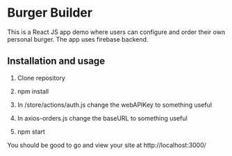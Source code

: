 # Burger Builder
This is a React JS app demo where users can configure and order their own personal burger. The app uses firebase backend.


## Installation and usage

1. Clone repository

2. npm install

3. In /store/actions/auth.js change the webAPIKey to something useful

4. In axios-orders.js change the baseURL to something useful

5. npm start

You should be good to go and view your site at http://localhost:3000/
